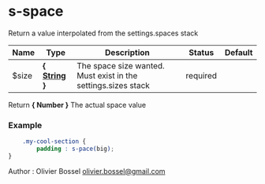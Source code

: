 # s-space

Return a value interpolated from the settings.spaces stack



Name  |  Type  |  Description  |  Status  |  Default
------------  |  ------------  |  ------------  |  ------------  |  ------------
$size  |  **{ [String](http://www.sass-lang.com/documentation/file.SASS_REFERENCE.html#sass-script-strings) }**  |  The space size wanted. Must exist in the settings.sizes stack  |  required  |

Return **{ Number }** The actual space value

### Example
```scss
	.my-cool-section {
		padding : s-pace(big);
}
```
Author : Olivier Bossel <olivier.bossel@gmail.com>